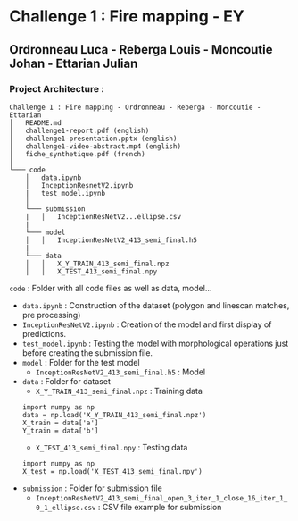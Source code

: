 # Challenge 1 : Fire mapping - EY
## Ordronneau Luca - Reberga Louis - Moncoutie Johan - Ettarian Julian

### Project Architecture :

```
Challenge 1 : Fire mapping - Ordronneau - Reberga - Moncoutie - Ettarian
│   README.md
│   challenge1-report.pdf (english)
│   challenge1-presentation.pptx (english)  
│   challenge1-video-abstract.mp4 (english)
│   fiche_synthetique.pdf (french)
│
└─── code
    │   data.ipynb
    │   InceptionResnetV2.ipynb
    |   test_model.ipynb
    │
    └─── submission
    |   │   InceptionResNetV2...ellipse.csv
    |
    └─── model
    │   │   InceptionResNetV2_413_semi_final.h5
    |
    └─── data
    │   │   X_Y_TRAIN_413_semi_final.npz
    │   │   X_TEST_413_semi_final.npy

```

`code` : Folder with all code files as well as data, model...
- `data.ipynb` : Construction of the dataset (polygon and linescan matches, pre processing)
- `InceptionResNetV2.ipynb` : Creation of the model and first display of predictions.
- `test_model.ipynb` : Testing the model with morphological operations just before creating the submission file.
- `model` : Folder for the test model
    - `InceptionResNetV2_413_semi_final.h5` : Model
- `data` : Folder for dataset
    - `X_Y_TRAIN_413_semi_final.npz` : Training data
    ```
    import numpy as np
    data = np.load('X_Y_TRAIN_413_semi_final.npz')
    X_train = data['a']
    Y_train = data['b']
    ```
    - `X_TEST_413_semi_final.npy` : Testing data
    ```
    import numpy as np
    X_test = np.load('X_TEST_413_semi_final.npy')
    ```
- `submission` : Folder for submission file
    - `InceptionResNetV2_413_semi_final_open_3_iter_1_close_16_iter_1_0_1_ellipse.csv` : CSV file example for submission
